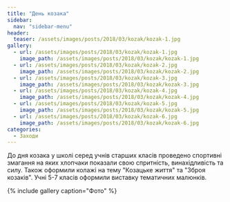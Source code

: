 ```yaml
---
title: "День козака"
sidebar:
  nav: "sidebar-menu"
header:
  teaser: /assets/images/posts/2018/03/kozak/kozak-1.jpg
gallery:
  - url: /assets/images/posts/2018/03/kozak/kozak-1.jpg
    image_path: /assets/images/posts/2018/03/kozak/kozak-1.jpg
  - url: /assets/images/posts/2018/03/kozak/kozak-2.jpg
    image_path: /assets/images/posts/2018/03/kozak/kozak-2.jpg
  - url: /assets/images/posts/2018/03/kozak/kozak-3.jpg
    image_path: /assets/images/posts/2018/03/kozak/kozak-3.jpg
  - url: /assets/images/posts/2018/03/kozak/kozak-4.jpg
    image_path: /assets/images/posts/2018/03/kozak/kozak-4.jpg
  - url: /assets/images/posts/2018/03/kozak/kozak-5.jpg
    image_path: /assets/images/posts/2018/03/kozak/kozak-5.jpg
  - url: /assets/images/posts/2018/03/kozak/kozak-6.jpg
    image_path: /assets/images/posts/2018/03/kozak/kozak-6.jpg
categories:
  - Заходи
---
```


До дня козака у школі серед учнів старших класів проведено спортивні змагання на яких хлопчаки показали свою спритність, винахідливість та силу. Також оформили колажі на тему "Козацьке життя" та "Зброя козаків". Учні 5-7 класів оформили виставку тематичних малюнків.

{% include gallery caption="Фото" %}
